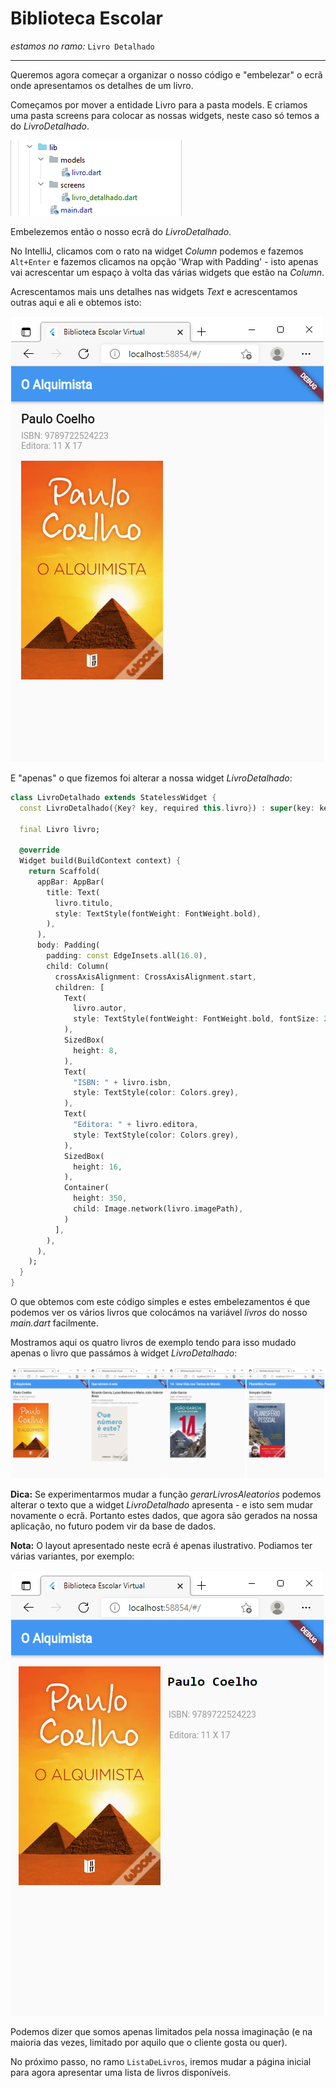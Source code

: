 # Biblioteca Escolar

_estamos no ramo:_ `Livro Detalhado`

---

Queremos agora começar a organizar o nosso código e "embelezar" o ecrã onde apresentamos os detalhes de um livro.

Começamos por mover a entidade Livro para a pasta models. E criamos uma pasta screens para colocar as nossas widgets,
neste caso só temos a do _LivroDetalhado_.

![code](docs/20_code.png)

Embelezemos então o nosso ecrã do _LivroDetalhado_.

No IntelliJ, clicamos com o rato na widget _Column_ podemos e fazemos `Alt+Enter` e fazemos clicamos na opção 'Wrap with
Padding' - isto apenas vai acrescentar um espaço à volta das várias widgets que estão na _Column_.

Acrescentamos mais uns detalhes nas widgets _Text_ e acrescentamos outras aqui e ali e obtemos isto:

![resultado](docs/21_resultado.png)

E "apenas" o que fizemos foi alterar a nossa widget _LivroDetalhado_:

```dart
class LivroDetalhado extends StatelessWidget {
  const LivroDetalhado({Key? key, required this.livro}) : super(key: key);

  final Livro livro;

  @override
  Widget build(BuildContext context) {
    return Scaffold(
      appBar: AppBar(
        title: Text(
          livro.titulo,
          style: TextStyle(fontWeight: FontWeight.bold),
        ),
      ),
      body: Padding(
        padding: const EdgeInsets.all(16.0),
        child: Column(
          crossAxisAlignment: CrossAxisAlignment.start,
          children: [
            Text(
              livro.autor,
              style: TextStyle(fontWeight: FontWeight.bold, fontSize: 20.0),
            ),
            SizedBox(
              height: 8,
            ),
            Text(
              "ISBN: " + livro.isbn,
              style: TextStyle(color: Colors.grey),
            ),
            Text(
              "Editora: " + livro.editora,
              style: TextStyle(color: Colors.grey),
            ),
            SizedBox(
              height: 16,
            ),
            Container(
              height: 350,
              child: Image.network(livro.imagePath),
            )
          ],
        ),
      ),
    );
  }
}
```

O que obtemos com este código simples e estes embelezamentos é que podemos ver os vários livros que colocámos na
variável _livros_ do nosso _main.dart_ facilmente.

Mostramos aqui os quatro livros de exemplo tendo para isso mudado apenas o livro que passámos à widget _LivroDetalhado_:

![resultado](docs/22_resultado.png)

__Dica:__ Se experimentarmos mudar a função _gerarLivrosAleatorios_ podemos alterar o texto que a widget
_LivroDetalhado_ apresenta - e isto sem mudar novamente o ecrã. Portanto estes dados, que agora são gerados na nossa
aplicação, no futuro podem vir da base de dados.

__Nota:__ O layout apresentado neste ecrã é apenas ilustrativo. Podiamos ter várias variantes, por exemplo:

![outro](docs/23_outro.png)

Podemos dizer que somos apenas limitados pela nossa imaginação (e na maioria das vezes, limitado por aquilo que o
cliente gosta ou quer).

No próximo passo, no ramo `ListaDeLivros`, iremos mudar a página inicial para agora apresentar uma lista de livros
disponíveis.
